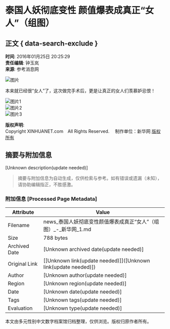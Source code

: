 # 泰国人妖彻底变性 颜值爆表成真正“女人”（组图）

## 正文 { data-search-exclude }


**时间**: 2016年01月25日 20:25:29  
**责任编辑**: 钟玉岚  
**来源**: 参考消息网  

![图片](http://imgs.xinhuanet.com/photo/static/articlel.gif)

本来就已经很“女人”了，这次做完手术后，更是让真正的女人们羡慕妒忌恨！

![图片1](http://www.xinhuanet.com/photo/static/articler.gif)  
![图片2](http://www.xinhuanet.com/photo/static/tabicons_082.gif)  
![图片3](http://www.xinhuanet.com/photo/static/tabicons_101.gif)

**版权声明**:  
Copyright XINHUANET.com　All Rights Reserved. 　制作单位：新华网 [版权所有](http://www.xinhuanet.com/copyright.htm) 
<!-- tcd_original_link http://news.xinhuanet.com/world/2016-01/25/c_128667424_3.htm -->


## 摘要与附加信息

<!-- tcd_abstract -->
[Unknown description(update needed)]
<!-- tcd_abstract_end -->

> 摘要与附加信息为自动生成，仅供检索与参考。如有错误或遗漏（未知），请协助编辑指正，不胜感激。

### 附加信息 [Processed Page Metadata]

| Attribute       | Value                                  |
|-----------------|----------------------------------------|
| Filename        | news_泰国人妖彻底变性颜值爆表成真正“女人”（组图）_-_新华网_1.md                             |
| Size            | 788 bytes                           |
| Archived Date   | [Unknown archived date(update needed)]                             |
| Original Link   | [[Unknown link(update needed)]]([Unknown link(update needed)])                       |
| Author          | [Unknown author(update needed)]                               |
| Region          | [Unknown region(update needed)]                               |
| Date            | [Unknown date(update needed)]                                 |
| Tags            | [Unknown tags(update needed)]                                 |
| Evaluation            | [Unknown type(update needed)]                                 |
<!-- tcd_table_end -->

本文由多元性别中文数字档案馆归档整理，仅供浏览。版权归原作者所有。
